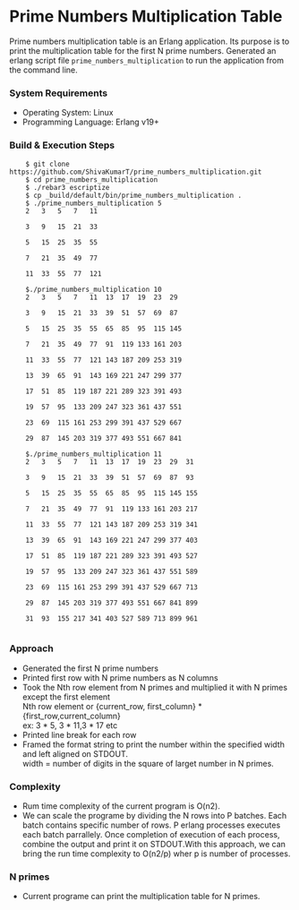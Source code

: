 # Prime Numbers Multiplication Table

Prime numbers multiplication table is an Erlang application. Its purpose is to print the multiplication table for the first N prime numbers. Generated an erlang script file `prime_numbers_multiplication` to run the application from the command line.

### System Requirements

+ Operating System: Linux
+ Programming Language: Erlang v19+

### Build & Execution Steps
```shell
    $ git clone https://github.com/ShivaKumarT/prime_numbers_multiplication.git
    $ cd prime_numbers_multiplication
    $ ./rebar3 escriptize
    $ cp _build/default/bin/prime_numbers_multiplication .
    $ ./prime_numbers_multiplication 5
    2   3   5   7   11  

    3   9   15  21  33  

    5   15  25  35  55  

    7   21  35  49  77  

    11  33  55  77  121 
    
    $./prime_numbers_multiplication 10
    2   3   5   7   11  13  17  19  23  29  

    3   9   15  21  33  39  51  57  69  87  

    5   15  25  35  55  65  85  95  115 145 

    7   21  35  49  77  91  119 133 161 203 

    11  33  55  77  121 143 187 209 253 319 

    13  39  65  91  143 169 221 247 299 377 

    17  51  85  119 187 221 289 323 391 493 

    19  57  95  133 209 247 323 361 437 551 

    23  69  115 161 253 299 391 437 529 667 

    29  87  145 203 319 377 493 551 667 841 
    
    $./prime_numbers_multiplication 11
    2   3   5   7   11  13  17  19  23  29  31  

    3   9   15  21  33  39  51  57  69  87  93  

    5   15  25  35  55  65  85  95  115 145 155 

    7   21  35  49  77  91  119 133 161 203 217 

    11  33  55  77  121 143 187 209 253 319 341 

    13  39  65  91  143 169 221 247 299 377 403 

    17  51  85  119 187 221 289 323 391 493 527 

    19  57  95  133 209 247 323 361 437 551 589 

    23  69  115 161 253 299 391 437 529 667 713 

    29  87  145 203 319 377 493 551 667 841 899 

    31  93  155 217 341 403 527 589 713 899 961 
    
```
### Approach
+ Generated the first N prime numbers
+ Printed first row with N prime numbers as N columns
+ Took the Nth row element from N primes and multiplied it with N primes except the first element\
    Nth row element or {current_row, first_column} * {first_row,current_column}\
    ex: 3 * 5, 3 * 11,3 * 17 etc
+ Printed line break for each row
+ Framed the format string to print the number within the specified width and left aligned on STDOUT. \
    width = number of digits in the square of larget number in N primes.
    
### Complexity
+ Rum time complexity of the current program is O(n2). 
+ We can scale the programe by dividing the N rows into P batches. Each batch contains specific number of rows. P erlang processes executes each batch parrallely. Once completion of execution of each process, combine the output and print it on STDOUT.With this approach, we can bring the run time complexity to O(n2/p) wher p is number of processes.

### N primes
+ Current programe can print the multiplication table for N primes.
    
